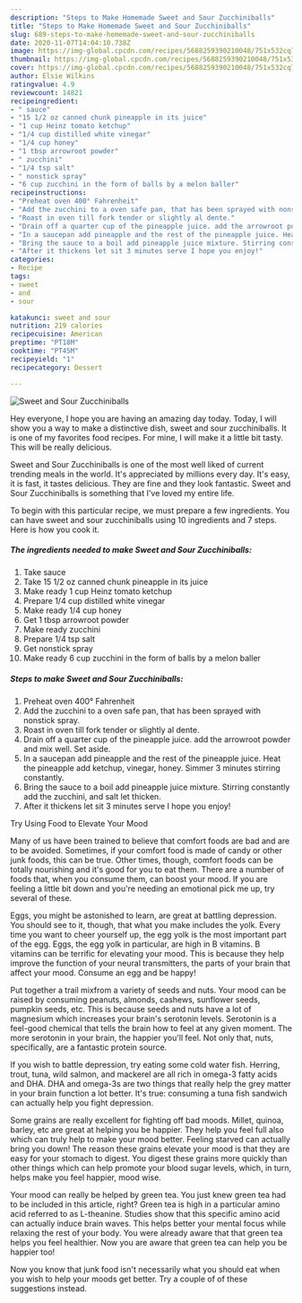 ```yaml
---
description: "Steps to Make Homemade Sweet and Sour Zucchiniballs"
title: "Steps to Make Homemade Sweet and Sour Zucchiniballs"
slug: 689-steps-to-make-homemade-sweet-and-sour-zucchiniballs
date: 2020-11-07T14:04:10.738Z
image: https://img-global.cpcdn.com/recipes/5688259390210048/751x532cq70/sweet-and-sour-zucchiniballs-recipe-main-photo.jpg
thumbnail: https://img-global.cpcdn.com/recipes/5688259390210048/751x532cq70/sweet-and-sour-zucchiniballs-recipe-main-photo.jpg
cover: https://img-global.cpcdn.com/recipes/5688259390210048/751x532cq70/sweet-and-sour-zucchiniballs-recipe-main-photo.jpg
author: Elsie Wilkins
ratingvalue: 4.9
reviewcount: 14821
recipeingredient:
- " sauce"
- "15 1/2 oz canned chunk pineapple in its juice"
- "1 cup Heinz tomato ketchup"
- "1/4 cup distilled white vinegar"
- "1/4 cup honey"
- "1 tbsp arrowroot powder"
- " zucchini"
- "1/4 tsp salt"
- " nonstick spray"
- "6 cup zucchini in the form of balls by a melon baller"
recipeinstructions:
- "Preheat oven 400° Fahrenheit"
- "Add the zucchini to a oven safe pan, that has been sprayed with nonstick spray."
- "Roast in oven till fork tender or slightly al dente."
- "Drain off a quarter cup of the pineapple juice. add the arrowroot powder and mix well. Set aside."
- "In a saucepan add pineapple and the rest of the pineapple juice. Heat the pineapple add ketchup, vinegar, honey. Simmer 3 minutes stirring constantly."
- "Bring the sauce to a boil add pineapple juice mixture. Stirring constantly add the zucchini, and salt let thicken."
- "After it thickens let sit 3 minutes serve I hope you enjoy!"
categories:
- Recipe
tags:
- sweet
- and
- sour

katakunci: sweet and sour 
nutrition: 219 calories
recipecuisine: American
preptime: "PT18M"
cooktime: "PT45M"
recipeyield: "1"
recipecategory: Dessert

---
```



![Sweet and Sour Zucchiniballs](https://img-global.cpcdn.com/recipes/5688259390210048/751x532cq70/sweet-and-sour-zucchiniballs-recipe-main-photo.jpg)

Hey everyone, I hope you are having an amazing day today. Today, I will show you a way to make a distinctive dish, sweet and sour zucchiniballs. It is one of my favorites food recipes. For mine, I will make it a little bit tasty. This will be really delicious.

Sweet and Sour Zucchiniballs is one of the most well liked of current trending meals in the world. It's appreciated by millions every day. It's easy, it is fast, it tastes delicious. They are fine and they look fantastic. Sweet and Sour Zucchiniballs is something that I've loved my entire life.




To begin with this particular recipe, we must prepare a few ingredients. You can have sweet and sour zucchiniballs using 10 ingredients and 7 steps. Here is how you cook it.

<!--inarticleads1-->

##### The ingredients needed to make Sweet and Sour Zucchiniballs:

1. Take  sauce
1. Take 15 1/2 oz canned chunk pineapple in its juice
1. Make ready 1 cup Heinz tomato ketchup
1. Prepare 1/4 cup distilled white vinegar
1. Make ready 1/4 cup honey
1. Get 1 tbsp arrowroot powder
1. Make ready  zucchini
1. Prepare 1/4 tsp salt
1. Get  nonstick spray
1. Make ready 6 cup zucchini in the form of balls by a melon baller




<!--inarticleads2-->

##### Steps to make Sweet and Sour Zucchiniballs:

1. Preheat oven 400° Fahrenheit
1. Add the zucchini to a oven safe pan, that has been sprayed with nonstick spray.
1. Roast in oven till fork tender or slightly al dente.
1. Drain off a quarter cup of the pineapple juice. add the arrowroot powder and mix well. Set aside.
1. In a saucepan add pineapple and the rest of the pineapple juice. Heat the pineapple add ketchup, vinegar, honey. Simmer 3 minutes stirring constantly.
1. Bring the sauce to a boil add pineapple juice mixture. Stirring constantly add the zucchini, and salt let thicken.
1. After it thickens let sit 3 minutes serve I hope you enjoy!




Try Using Food to Elevate Your Mood


Many of us have been trained to believe that comfort foods are bad and are to be avoided. Sometimes, if your comfort food is made of candy or other junk foods, this can be true. Other times, though, comfort foods can be totally nourishing and it's good for you to eat them. There are a number of foods that, when you consume them, can boost your mood. If you are feeling a little bit down and you're needing an emotional pick me up, try several of these.

Eggs, you might be astonished to learn, are great at battling depression. You should see to it, though, that what you make includes the yolk. Every time you want to cheer yourself up, the egg yolk is the most important part of the egg. Eggs, the egg yolk in particular, are high in B vitamins. B vitamins can be terrific for elevating your mood. This is because they help improve the function of your neural transmitters, the parts of your brain that affect your mood. Consume an egg and be happy!

Put together a trail mixfrom a variety of seeds and nuts. Your mood can be raised by consuming peanuts, almonds, cashews, sunflower seeds, pumpkin seeds, etc. This is because seeds and nuts have a lot of magnesium which increases your brain's serotonin levels. Serotonin is a feel-good chemical that tells the brain how to feel at any given moment. The more serotonin in your brain, the happier you'll feel. Not only that, nuts, specifically, are a fantastic protein source.

If you wish to battle depression, try eating some cold water fish. Herring, trout, tuna, wild salmon, and mackerel are all rich in omega-3 fatty acids and DHA. DHA and omega-3s are two things that really help the grey matter in your brain function a lot better. It's true: consuming a tuna fish sandwich can actually help you fight depression. 

Some grains are really excellent for fighting off bad moods. Millet, quinoa, barley, etc are great at helping you be happier. They help you feel full also which can truly help to make your mood better. Feeling starved can actually bring you down! The reason these grains elevate your mood is that they are easy for your stomach to digest. You digest these grains more quickly than other things which can help promote your blood sugar levels, which, in turn, helps make you feel happier, mood wise.

Your mood can really be helped by green tea. You just knew green tea had to be included in this article, right? Green tea is high in a particular amino acid referred to as L-theanine. Studies show that this specific amino acid can actually induce brain waves. This helps better your mental focus while relaxing the rest of your body. You were already aware that that green tea helps you feel healthier. Now you are aware that green tea can help you be happier too!

Now you know that junk food isn't necessarily what you should eat when you wish to help your moods get better. Try  a  couple of  of  these  suggestions  instead.

